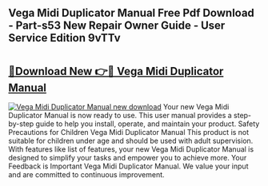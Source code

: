 ## Vega Midi Duplicator Manual Free Pdf Download - Part-s53 New Repair Owner Guide - User Service Edition 9vTTv

# <h2><a href="http://bc62743.oget.top/?id=Vega+Midi+Duplicator+Manual">🔗Download New 👉🔴 Vega Midi Duplicator Manual</a></h2>

[![Vega Midi Duplicator Manual new download](https://i.imgur.com/5g1atiW.png)](http://bc62743.oget.top/?id=Vega+Midi+Duplicator+Manual)
Your new Vega Midi Duplicator Manual is now ready to use. This user manual provides a step-by-step guide to help you install, operate, and maintain your product. Safety Precautions for Children Vega Midi Duplicator Manual This product is not suitable for children under age and should be used with adult supervision. With features like list of features, your new Vega Midi Duplicator Manual is designed to simplify your tasks and empower you to achieve more. Your Feedback is Important Vega Midi Duplicator Manual. We value your input and are committed to continuous improvement.
